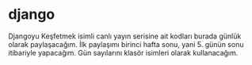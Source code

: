 # django
Djangoyu Keşfetmek isimli canlı yayın serisine ait kodları burada günlük olarak paylaşacağım.
İlk paylaşımı birinci hafta sonu, yani 5. günün sonu itibariyle yapacağım. Gün sayılarını klasör isimleri olarak kullanacağım.

